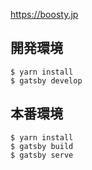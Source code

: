 https://boosty.jp

## 開発環境
```
$ yarn install
$ gatsby develop
```

## 本番環境
```
$ yarn install
$ gatsby build
$ gatsby serve
```
